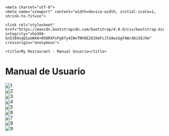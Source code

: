 <html lang="es">
  <head>

    <meta charset="utf-8">
    <meta name="viewport" content="width=device-width, initial-scale=1, shrink-to-fit=no">

    <link rel="stylesheet" href="https://maxcdn.bootstrapcdn.com/bootstrap/4.0.0/css/bootstrap.min.css" integrity="sha384-Gn5384xqQ1aoWXA+058RXPxPg6fy4IWvTNh0E263XmFcJlSAwiGgFAW/dAiS6JXm" crossorigin="anonymous">

    <title>My Restaurant - Manual Usuario</title>

  </head>
 <body>
  <h1>Manual de Usuario</h1>
<img src="https://github.com/Vintaje/MyRestaurant/blob/develop/docImages/manual1.PNG" alt="1" > <br/>
<img src="https://github.com/Vintaje/MyRestaurant/blob/develop/docImages/manual2.PNG" alt="2" /> <br/>
<img src="https://github.com/Vintaje/MyRestaurant/blob/develop/docImages/manual3.PNG" alt="3" /> <br/>
<img src="https://github.com/Vintaje/MyRestaurant/blob/develop/docImages/manual4.PNG" alt="4" /> <br/>
<img src="https://github.com/Vintaje/MyRestaurant/blob/develop/docImages/manual5.PNG" alt="5" /> <br/>
<img src="https://github.com/Vintaje/MyRestaurant/blob/develop/docImages/manual6.PNG" alt="6" /> <br/>
<img src="https://github.com/Vintaje/MyRestaurant/blob/develop/docImages/manual7.PNG" alt="7" /> <br/>
<img src="https://github.com/Vintaje/MyRestaurant/blob/develop/docImages/manual8.PNG" alt="8" /> <br/>
<img src="https://github.com/Vintaje/MyRestaurant/blob/develop/docImages/manual9.PNG" alt="9" /> <br/>
</body>
</html>

